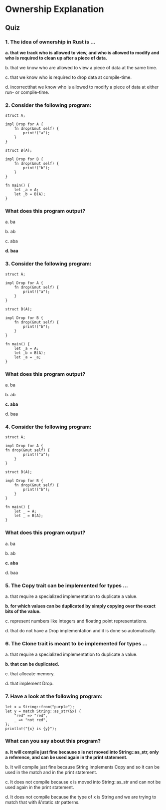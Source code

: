 # Ownership Explanation

## Quiz

### 1. The idea of ownership in Rust is ...

**a. that we track who is allowed to view, and who is allowed to modify and who is required to clean up after a piece of data.**

b. that we know who are allowed to view a piece of data at the same time.

c. that we know who is required to drop data at compile-time.

d. incorrectthat we know who is allowed to modify a piece of data at either run- or compile-time.

### 2. Consider the following program:

```
struct A;

impl Drop for A {
    fn drop(&mut self) {
        print!("a");
    }
}

struct B(A);

impl Drop for B {
    fn drop(&mut self) {
        print!("b");
    }
}

fn main() {
    let _a = A;
    let _b = B(A);
}
```

### What does this program output?

a. ba

b. ab

c. aba

**d. baa**

### 3. Consider the following program:

```
struct A;

impl Drop for A {
    fn drop(&mut self) {
        print!("a");
    }
}

struct B(A);

impl Drop for B {
    fn drop(&mut self) {
        print!("b");
    }
}

fn main() {
    let _a = A;
    let _b = B(A);
    let _a = _a;
}
```

### What does this program output?

a. ba

b. ab

**c. aba**

d. baa

### 4. Consider the following program:

```
struct A;

impl Drop for A {
fn drop(&mut self) {
        print!("a");
    }
}

struct B(A);

impl Drop for B {
    fn drop(&mut self) {
        print!("b");
    }
}

fn main() {
    let _ = A;
    let _ = B(A);
}
```

### What does this program output?

a. ba

b. ab

**c. aba**

d. baa

### 5. The Copy trait can be implemented for types ...

a. that require a specialized implementation to duplicate a value.

**b. for which values can be duplicated by simply copying over the exact bits of the value.**

c. represent numbers like integers and floating point representations.

d. that do not have a Drop implementation and it is done so automatically.

### 6. The Clone trait is meant to be implemented for types ...

a. that require a specialized implementation to duplicate a value.

**b. that can be duplicated.**

c. that allocate memory.

d. that implement Drop.

### 7. Have a look at the following program:

```
let x = String::from("purple");
let y = match String::as_str(&x) {
    "red" => "red",
    _ => "not red",
};
println!("{x} is {y}");
```

### What can you say about this program?

**a. It will compile just fine because x is not moved into String::as_str, only a reference, and can be used again in the print statement.**

b. It will compile just fine because String implements Copy and so it can be used in the match and in the print statement.

c. It does not compile because x is moved into String::as_str and can not be used again in the print statement.

d. It does not compile because the type of x is String and we are trying to match that with &'static str patterns.
